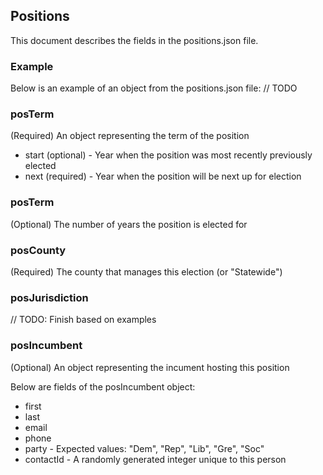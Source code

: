 ## Positions
This document describes the fields in the positions.json file.

### Example
Below is an example of an object from the positions.json file:
// TODO

### posTerm
(Required) An object representing the term of the position
* start (optional) - Year when the position was most recently previously elected 
* next (required) - Year when the position will be next up for election

### posTerm
(Optional) The number of years the position is elected for

### posCounty
(Required) The county that manages this election (or "Statewide")

### posJurisdiction

// TODO: Finish based on examples

### posIncumbent
(Optional) An object representing the incument hosting this position

Below are fields of the posIncumbent object:
* first
* last
* email
* phone
* party - Expected values: "Dem", "Rep", "Lib", "Gre", "Soc"
* contactId - A randomly generated integer unique to this person

